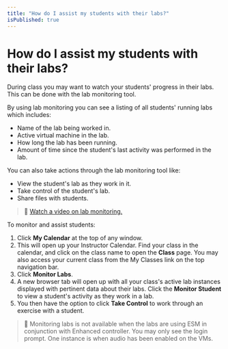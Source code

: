 ```yaml
---
title: "How do I assist my students with their labs?"
isPublished: true
---
```


# How do I assist my students with their labs?

During class you may want to watch your students' progress in their labs. This can be done with the lab monitoring tool.

By using lab monitoring you can see a listing of all students' running labs which includes:

- Name of the lab being worked in.
- Active virtual machine in the lab.
- How long the lab has been running.
- Amount of time since the student's last activity was performed in the lab.

You can also take actions through the lab monitoring tool like:

- View the student's lab as they work in it.
- Take control of the student's lab.
- Share files with students.

>:small_orange_diamond: [Watch a video on lab monitoring.](https://youtu.be/YzUQveZ56tQ) 

To monitor and assist students:
1. Click **My Calendar** at the top of any window. 
1. This will open up your Instructor Calendar. Find your class in the calendar, and click on the class name to open the **Class** page. You may also access your current class from the My Classes link on the top navigation bar. 
1. Click **Monitor Labs**. 
1. A new browser tab will open up with all your class's active lab instances displayed with pertinent data about their labs. Click the **Monitor Student** to view a student's activity as they work in a lab. 
1. You then have the option to click **Take Control** to work through an exercise with a student.

>:small_blue_diamond: Monitoring labs is not available when the labs are using ESM in conjunction with Enhanced controller. You may only see the login prompt. One instance is when audio has been enabled on the VMs.
